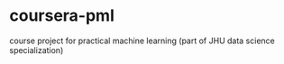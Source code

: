# coursera-pml
course project for practical machine learning (part of JHU data science specialization)
